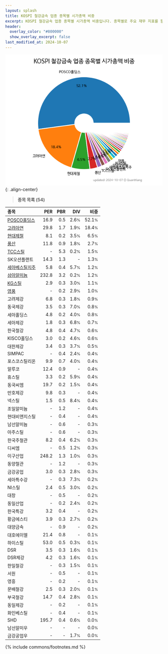 ```yaml
---
layout: splash
title: KOSPI 철강금속 업종 종목별 시가총액 비중
excerpt: KOSPI 철강금속 업종 종목별 시가총액 비중입니다. 종목별로 주요 재무 지표를 함께 표시합니다.
header:
  overlay_color: "#800000"
  show_overlay_excerpt: false
last_modified_at: 2024-10-07
---
```



![KOSPI 철강금속 업종 종목별 시가총액 비중](/stats/sector/images/kospi_업종_철강금속_종목.png){: .align-center}


> **종목 목록 (54)**<a id="list"></a>

| **종목** | **PER** | **PBR** | **DIV** | **비중** |
| :------- | ------: | ------: | ------: | -------: |
| [POSCO홀딩스](/005490/) | 16.9 | 0.5 | 2.6<small>%</small> | 52.1<small>%</small> |
| [고려아연](/010130/) | 29.8 | 1.7 | 1.9<small>%</small> | 18.4<small>%</small> |
| [현대제철](/004020/) | 8.1 | 0.2 | 3.5<small>%</small> | 6.5<small>%</small> |
| [풍산](/103140/) | 11.8 | 0.9 | 1.8<small>%</small> | 2.7<small>%</small> |
| [TCC스틸](/002710/) | - | 5.3 | 0.2<small>%</small> | 1.5<small>%</small> |
| SK오션플랜트 | 14.3 | 1.3 | - | 1.3<small>%</small> |
| [세아베스틸지주](/001430/) | 5.8 | 0.4 | 5.7<small>%</small> | 1.2<small>%</small> |
| [삼아알미늄](/006110/) | 232.8 | 3.2 | 0.2<small>%</small> | 1.2<small>%</small> |
| [KG스틸](/016380/) | 2.9 | 0.3 | 3.0<small>%</small> | 1.1<small>%</small> |
| [영풍](/000670/) | - | 0.2 | 2.9<small>%</small> | 1.0<small>%</small> |
| 고려제강 | 6.8 | 0.3 | 1.8<small>%</small> | 0.9<small>%</small> |
| 동국제강 | 3.5 | 0.3 | 7.0<small>%</small> | 0.8<small>%</small> |
| 세아홀딩스 | 4.8 | 0.2 | 4.0<small>%</small> | 0.8<small>%</small> |
| 세아제강 | 1.8 | 0.3 | 6.8<small>%</small> | 0.7<small>%</small> |
| 한국철강 | 4.8 | 0.4 | 4.7<small>%</small> | 0.6<small>%</small> |
| KISCO홀딩스 | 3.0 | 0.2 | 4.6<small>%</small> | 0.6<small>%</small> |
| 대한제강 | 3.4 | 0.3 | 3.7<small>%</small> | 0.5<small>%</small> |
| SIMPAC | - | 0.4 | 2.4<small>%</small> | 0.4<small>%</small> |
| 포스코스틸리온 | 9.9 | 0.7 | 4.0<small>%</small> | 0.4<small>%</small> |
| 알루코 | 12.4 | 0.9 | - | 0.4<small>%</small> |
| 휴스틸 | 3.3 | 0.2 | 5.9<small>%</small> | 0.4<small>%</small> |
| 동국씨엠 | 19.7 | 0.2 | 1.5<small>%</small> | 0.4<small>%</small> |
| 만호제강 | 9.8 | 0.3 | - | 0.4<small>%</small> |
| 넥스틸 | 1.5 | 0.5 | 8.4<small>%</small> | 0.4<small>%</small> |
| 조일알미늄 | - | 1.2 | - | 0.4<small>%</small> |
| 현대비앤지스틸 | - | 0.4 | - | 0.4<small>%</small> |
| 남선알미늄 | - | 0.6 | - | 0.3<small>%</small> |
| 아주스틸 | - | 0.6 | - | 0.3<small>%</small> |
| 한국주철관 | 8.2 | 0.4 | 6.2<small>%</small> | 0.3<small>%</small> |
| 디씨엠 | - | 0.5 | 1.2<small>%</small> | 0.3<small>%</small> |
| 이구산업 | 248.2 | 1.3 | 1.0<small>%</small> | 0.3<small>%</small> |
| 동양철관 | - | 1.2 | - | 0.3<small>%</small> |
| 금강공업 | 3.0 | 0.3 | 2.8<small>%</small> | 0.3<small>%</small> |
| 세아특수강 | - | 0.3 | 7.3<small>%</small> | 0.2<small>%</small> |
| NI스틸 | 2.4 | 0.5 | 3.0<small>%</small> | 0.2<small>%</small> |
| 대창 | - | 0.5 | - | 0.2<small>%</small> |
| 동일산업 | - | 0.2 | 2.4<small>%</small> | 0.2<small>%</small> |
| 한국특강 | 3.2 | 0.4 | - | 0.2<small>%</small> |
| 황금에스티 | 3.9 | 0.3 | 2.7<small>%</small> | 0.2<small>%</small> |
| 대양금속 | - | 0.9 | - | 0.2<small>%</small> |
| 대호에이엘 | 21.4 | 0.8 | - | 0.1<small>%</small> |
| 하이스틸 | 53.0 | 0.5 | 0.3<small>%</small> | 0.1<small>%</small> |
| DSR | 3.5 | 0.3 | 1.6<small>%</small> | 0.1<small>%</small> |
| DSR제강 | 4.2 | 0.3 | 1.6<small>%</small> | 0.1<small>%</small> |
| 한일철강 | - | 0.3 | 1.5<small>%</small> | 0.1<small>%</small> |
| 서원 | - | 0.5 | - | 0.1<small>%</small> |
| 영흥 | - | 0.2 | - | 0.1<small>%</small> |
| 문배철강 | 2.5 | 0.3 | 2.0<small>%</small> | 0.1<small>%</small> |
| 부국철강 | 14.7 | 0.4 | 2.8<small>%</small> | 0.1<small>%</small> |
| 동일제강 | - | 0.2 | - | 0.1<small>%</small> |
| 화인베스틸 | - | 0.4 | - | 0.1<small>%</small> |
| SHD | 195.7 | 0.4 | 0.6<small>%</small> | 0.0<small>%</small> |
| 남선알미우 | - | - | - | 0.0<small>%</small> |
| 금강공업우 | - | - | 1.7<small>%</small> | 0.0<small>%</small> |

{% include commons/footnotes.md %}